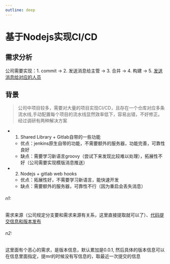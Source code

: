 ```yaml
---
outline: deep
---
```


# 基于Nodejs实现CI/CD

## 需求分析
公司需要实现：1. commit -> 2. 发送消息给主管 -> 3. 合并 -> 4. 构建 -> 5. [发送消息给对应的人员](#n1)

## 背景
> 公司中项目较多，需要对大量的项目实现CI/CD，且存在一个仓库对应多条流水线,手动配置每个项目的流水线显然效率低下，容易出错，不好修正。经过调研有两种解决方案

+ 1. Shared Library + Gitlab自带的一些功能
    + 优点：jenkins原生自带的功能，不需要额外的服务器，功能完善，可靠性良好
    + 缺点：需要学习新语言groovy（尝试下来发现比较难以处理），拓展性不好（公司需要实现模版消息推送）

+ 2. Nodejs + gitlab web hooks
    + 优点：拓展性好，不需要学习新语言，能快速开发
    + 缺点：需要额外的服务器，可靠性不行（因为重启会丢失消息）


###### n1: 
需求来源（公司规定分支要和需求来源有关系，这里直接提取就可以了）、[代码提交信息和版本发布](#n2)

###### n2: 
这里面有个恶心的需求，是版本信息，默认累加是0.0.1, 然后具体的版本信息可以在信息里面指定，提mr的时候没有写信息的，取最近一次提交的信息